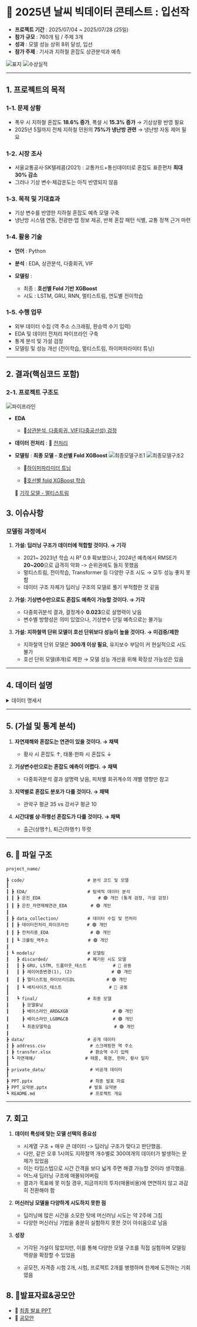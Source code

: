 # 📌 2025년 날씨 빅데이터 콘테스트 : 입선작

* **프로젝트 기간** : 2025/07/04 \~ 2025/07/28 (25일)
* **참가 규모** : 760개 팀 / 주제 3개
* **성과** : 모델 성능 상위 8위 달성, 입선
* **참가 주제** : 기사과 지하철 혼잡도 상관분석과 예측
  
![표지](./image/표지.png)
![수상실적](./image/메인.png)


---

## 1. 프로젝트의 목적

### 1-1. 문제 상황

* 폭우 시 지하철 혼잡도 **18.6% 증가**, 폭설 시 **15.3% 증가** → 기상상황 반영 필요
* 2025년 5월까지 전체 지하철 민원의 **75%가 냉난방 관련** → 냉난방 자동 제어 필요

### 1-2. 시장 조사

* 서울교통공사·SK텔레콤(2021) : 교통카드+통신데이터로 혼잡도 표준편차 **최대 30% 감소**
* 그러나 기상 변수·체감온도는 아직 반영되지 않음

### 1-3. 목적 및 기대효과

* 기상 변수를 반영한 지하철 혼잡도 예측 모델 구축
* 냉난방 시스템 연동, 전광판·앱 정보 제공, 반복 혼잡 패턴 식별, 교통 정책 근거 마련

### 1-4. 활용 기술

* **언어** : Python
* **분석** : EDA, 상관분석, 다중회귀, VIF
* **모델링** :

  * 최종 : **호선별 Fold 기반 XGBoost**
  * 시도 : LSTM, GRU, RNN, 멀티스트림, 연도별 전이학습

### 1-5. 수행 업무

* 외부 데이터 수집 (역 주소 스크래핑, 환승역 수기 입력)
* EDA 및 데이터 전처리 파이프라인 구축
* 통계 분석 및 가설 검정
* 모델링 및 성능 개선 (전이학습, 멀티스트림, 하이퍼파라미터 튜닝)

---
## 2. 결과(핵심코드 포함)
### 2-1. 프로젝트 구조도
![파이프라인](./image/파이프라인.png)  

- **EDA**
   - 🔗[상관분석, 다중회귀, VIF(다중공선성) 검정](code_py/EDA/은진_EDA.ipynb)

- **데이터 전처리** : 🔗 [전처리](https://github.com/silverjin7778/modeling-sme-fx-risk-ma)

- **모델링** : 
   **최종 모델 - 호선별 Fold XGBoost**
   ![최종모델구조1](./image/최종모델구조1.png)
   ![최종모델구조2](./image/최종모델구조2.png)

   - 🔗[하이퍼파라미터 튜닝](https://github.com/silverjin7778/modeling-2025-weather-bigdata-contest-award-subway-congestion-prediction-with-weather/blob/82e7028fe46e333bdb58ac6649a6bca3d84a27fa/code_py/models/final/%EB%AA%A8%EB%8D%B8_%ED%8A%9C%EB%8B%9D.py#L68-L120)

   - 🔗[호선별 fold XGBoost 학습](https://github.com/silverjin7778/modeling-2025-weather-bigdata-contest-award-subway-congestion-prediction-with-weather/blob/82e7028fe46e333bdb58ac6649a6bca3d84a27fa/code_py/models/final/%EC%B5%9C%EC%A2%85%EB%AA%A8%EB%8D%B8%ED%95%99%EC%8A%B5.py#L74-L150)

   🔗 [기각 모델 - 멀티스트림](https://github.com/silverjin7778/modeling-2025-weather-bigdata-contest-award-subway-congestion-prediction-with-weather/blob/82e7028fe46e333bdb58ac6649a6bca3d84a27fa/code_py/models/discarded/%EB%A9%80%ED%8B%B0%EC%8A%A4%ED%8A%B8%EB%A6%BC_%ED%95%98%EC%9D%B4%EB%B8%8C%EB%A6%AC%EB%93%9C_%EB%94%A5%EB%9F%AC%EB%8B%9D.py#L186-L224)

## 3. 이슈사항

### 모델링 과정에서

1. **가설: 딥러닝 구조가 데이터에 적합할 것이다. → 기각**

   * 2021~ 2023년 학습 시 R² 0.9 확보했으나, 2024년 예측에서 RMSE가 **20~200**으로 급격히 악화 -> 순위권에도 들지 못했음
   * 멀티스트림, 전이학습, Transformer 등 다양한 구조 시도 → 모두 성능 좋지 못함
   * 데이터 구조 자체가 딥러닝 구조의 모델로 풀기 부적합한 것 같음

2. **가설: 기상변수만으로도 혼잡도 예측이 가능할 것이다. → 기각**

   * 다중회귀분석 결과, 결정계수 **0.023**으로 설명력이 낮음
   * 변수별 방향성은 의미 있었으나, 기상변수 단일 예측으로는 불가능

3. **가설: 지하철역 단위 모델이 호선 단위보다 성능이 높을 것이다. → 미검증/제한**

   * 지하철역 단위 모델은 **300개 이상 필요**, 유지보수 부담이 커 현실적으로 시도 불가
   * 호선 단위 모델(8개)로 제한 → 모델 성능 개선을 위해 확장성 가능성은 있음

---
## 4. 데이터 설명
<details>
<summary>데이터 명세서</summary>

| No | 컬럼ID              | 컬럼명        | Type      | 내용                             | 비고 |
|----|---------------------|---------------|-----------|----------------------------------|------|
| 1  | TM                  | 측정시각      | datetime  | 데이터 수집 일시                  |      |
| 2  | Line                | 호선          | int/str   | 지하철 노선 번호                  |      |
| 3  | station_number      | 역 번호       | int       | 지하철 역 코드                    |      |
| 4  | station_name        | 역명          | str       | 지하철 역 이름                    |      |
| 5  | Direction           | 방향          | str       | 상행/하행/내선/외선 구분          |      |
| 6  | STN                 | 역 코드(약칭) | str       | 약칭 코드                         |      |
| 7  | TA                  | 기온          | float     | 일 평균 기온(°C)                  | 기상 |
| 8  | WD                  | 풍향          | float     | 풍향(degree)                      | 기상 |
| 9  | WS                  | 풍속          | float     | 평균 풍속(m/s)                    | 기상 |
| 10 | RN_DAY              | 일 강수량     | float     | 하루 총 강수량(mm)                | 기상 |
| 11 | RN_HR1              | 시간 강수량   | float     | 최근 1시간 강수량(mm)             | 기상 |
| 12 | HM                  | 습도          | float     | 평균 상대습도(%)                  | 기상 |
| 13 | ta_chi              | 체감온도      | float     | 체감온도(°C)                      | 기상 |
| 14 | Congestion          | 혼잡도        | float     | 열차 혼잡도(%)                    | 타겟 |
| 15 | 신설역              | 신설역 여부   | int/bool  | 해당 역이 신설역인지 여부          | 파생 |
| 16 | 신규관측소          | 신규관측소여부 | int/bool | 신규 기상관측소 여부               |파생 |
| 17 | transfer            | 환승역 여부   | int/bool  | 환승역(1) / 일반역(0)             | 수기 수집한 정보 |
| 18 | address             | 역 주소       | str       | 역 주소 정보                      | 스크래핑한 정보 |
| 19 | year                | 연도          | int       | 관측 연도                         | 파생 |
| 20 | month               | 월            | int       | 관측 월                           | 파생 |
| 21 | day                 | 일            | int       | 관측 일                           | 파생 |
| 22 | hour                | 시            | int       | 관측 시(hour)                     | 파생 |
| 23 | weekday             | 요일          | int       | 요일(0=월~6=일)                   | 파생 |
| 24 | week_of_month       | 월별 주차     | int       | 해당 월의 몇 번째 주인지           | 파생 |
| 25 | week_of_year        | 연간 주차     | int       | 해당 연도의 몇 번째 주인지         | 파생 |
| 26 | day_of_year         | 연간 일수     | int       | 해당 연도의 몇 번째 일인지         | 파생 |
| 27 | is_holiday          | 공휴일 여부   | int/bool  | 공휴일 여부                       | 파생 |
| 28 | is_day_before_holiday | 연휴 전날 여부 | int/bool | 공휴일 전날 여부                   | 파생 |
| 29 | is_day_after_holiday  | 연휴 다음날 여부 | int/bool | 공휴일 다음날 여부                 | 파생 |
| 30 | is_weekend          | 주말 여부     | int/bool  | 주말 여부                         | 파생 |
| 31 | time_period         | 시간대 구분   | category  | 출근/퇴근/일반 시간대 등           | 파생 |
| 32 | sin_hod             | 시간(sin)     | float     | 시간(hour of day) → sin 변환       | 주기 |
| 33 | cos_hod             | 시간(cos)     | float     | 시간(hour of day) → cos 변환       | 주기 |
| 34 | sin_dow             | 요일(sin)     | float     | 요일(day of week) → sin 변환       | 주기 |
| 35 | cos_dow             | 요일(cos)     | float     | 요일(day of week) → cos 변환       | 주기 |
| 36 | sin_dom             | 일(sin)       | float     | 일(day of month) → sin 변환        | 주기 |
| 37 | cos_dom             | 일(cos)       | float     | 일(day of month) → cos 변환        | 주기 |
| 38 | sin_wom             | 월 주차(sin)  | float     | 주차(week of month) → sin 변환     | 주기 |
| 39 | cos_wom             | 월 주차(cos)  | float     | 주차(week of month) → cos 변환     | 주기 |
| 40 | sin_woy             | 연 주차(sin)  | float     | 주차(week of year) → sin 변환      | 주기 |
| 41 | cos_woy             | 연 주차(cos)  | float     | 주차(week of year) → cos 변환      | 주기 |
| 42 | sin_doy             | 연 일수(sin)  | float     | 일(day of year) → sin 변환         | 주기 |
| 43 | cos_doy             | 연 일수(cos)  | float     | 일(day of year) → cos 변환         | 주기 |



</details>

---

## 5.  (가설 및 통계 분석)

1. **자연재해와 혼잡도는 연관이 있을 것이다. → 채택**

   * 황사 시 혼잡도 ↑, 태풍·한파 시 혼잡도 ↓

2. **기상변수만으로는 혼잡도 예측이 어렵다. → 채택**

   * 다중회귀분석 결과 설명력 낮음, 피처별 회귀계수의 개별 영향만 참고

3. **지역별로 혼잡도 분포가 다를 것이다. → 채택**

   * 관악구 평균 35 vs 강서구 평균 10

4. **시간대별 상·하행선 혼잡도가 다를 것이다. → 채택**

   * 출근(상행↑), 퇴근(하행↑) 뚜렷



---
## 6. 📁 파일 구조
``` 
project_name/

┣ code/                        # 분석 코드 및 모델
┃
┃ ┣ EDA/                       # 탐색적 데이터 분석
┃ ┃ ┣ 은진_EDA                      # 🟢 개인 (통계 검정, 가설 검정)
┃ ┃ ┣ 은진_자연재해연관_EDA         # 🟢 개인
┃
┃ ┣ data_collection/           # 데이터 수집 및 전처리
┃ ┃ ┣ 데이터전처리_파이프라인       # 🟢 개인
┃ ┃ ┣ 전처리용_EDA                # 🟢 개인
┃ ┃ ┗ 크롤링_역주소               # 🟢 개인
┃
┃ ┗ models/                    # 모델링
┃   ┣ discarded/               # 폐기된 시도 모델
┃   ┃ ┣ GRU, LSTM, 드롭아웃_테스트          # 🔵 공동
┃   ┃ ┣ 레이어층변경(1), (2)               # 🟢 개인
┃   ┃ ┣ 멀티스트림_하이브리드DL            # 🟢 개인
┃   ┃ ┗ 배치사이즈_테스트                  # 🔵 공동
┃
┃   ┗ final/                   # 최종 모델
┃     ┣ 모델튜닝
┃     ┣ 베이스라인_ARD&XGB                 # 🟢 개인
┃     ┣ 베이스라인_LGBM&CB                 # 🟢 개인
┃     ┗ 최종모델학습                        # 🟢 개인
┃
┣ data/                        # 공개 데이터
┃ ┣ address.csv                 # 스크래핑한 역 주소
┃ ┣ transfer.xlsx               # 환승역 수기 입력
┃ ┗ 자연재해/                   # 태풍, 폭염, 한파, 황사 일자
┃
┣ private_data/                 # 비공개 데이터
┃
┣ PPT.pptx                      # 최종 발표 자료
┣ PPT_요약본.pptx                # 발표 요약본
┗ README.md                     # 프로젝트 개요
```

---
## 7. 회고
1. **데이터 특성에 맞는 모델 선택의 중요성**

   * 시계열 구조 + 매우 큰 데이터 -> 딥러닝 구조가 맞다고 판단했음.
   * 다만, 같은 오후 1시여도 지하철역 개수별로 300여개의 데이터가 발생하는 문제가 있었음
   * 이는 타임스텝으로 시간 간격을 보다 넓게 주면 해결 가능할 것이라 생각했음.
   * 어느새 딥러닝 구조에 매몰되어버림
   * 결과가 목표에 못 미칠 경우, 지금까지의 투자(매몰비용)에 연연하지 않고 과감히 전환해야 함

2. **머신러닝 모델을 다양하게 시도하지 못한 점**

   * 딥러닝에 많은 시간을 소모한 탓에 머신러닝 시도는 약 2주에 그침
   * 다양한 머신러닝 기법을 충분히 실험하지 못한 것이 아쉬움으로 남음


3. **성장**
   * 기각된 가설이 많았지만, 이를 통해 다양한 모델 구조를 직접 실험하며 모델링 역량을 확장할 수 있었음

   * 공모전, 자격증 시험 2개, 시험, 프로젝트 2개를 병행하며 한계에 도전하는 기회였음

## 8. 🎤발표자료&공모안
   - 📑 [최종 발표 PPT](https://drive.google.com/file/d/1WLObxtBcTKxwIPEuFuITWHa3FCF5NvV6/view?usp=sharing)
   - 📑 [공모안](https://drive.google.com/file/d/18V-XlAoNAQG3lZJRKTIIU4LVicptoW-K/view?usp=sharing)
